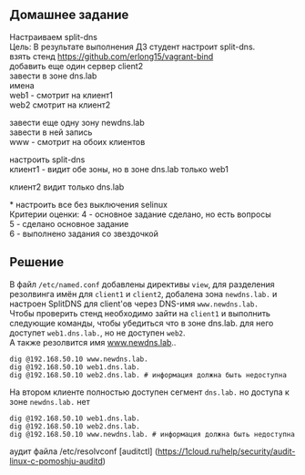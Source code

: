 ## Домашнее задание  
Настраиваем split-dns  
Цель: В результате выполнения ДЗ студент настроит split-dns.  
взять стенд https://github.com/erlong15/vagrant-bind  
добавить еще один сервер client2  
завести в зоне dns.lab  
имена  
web1 - смотрит на клиент1  
web2 смотрит на клиент2  
  
завести еще одну зону newdns.lab  
завести в ней запись  
www - смотрит на обоих клиентов  
  
настроить split-dns  
клиент1 - видит обе зоны, но в зоне dns.lab только web1  
  
клиент2 видит только dns.lab  
  
\* настроить все без выключения selinux  
Критерии оценки: 4 - основное задание сделано, но есть вопросы  
5 - сделано основное задание  
6 - выполнено задания со звездочкой  
  
## Решение    
  
В файл `/etc/named.conf` добавлены директивы `view`, для разделения рeзолвинга имён для `client1` и `client2`, добалена зона `newdns.lab.` и настроен SplitDNS для client'ов через DNS-имя `www.newdns.lab.`   
Чтобы проверить стенд необходимо зайти на `client1` и выполнить следующие команды, чтобы убедиться что в зоне dns.lab. для него доступет `web1.dns.lab.`, но не доступен `web2`.     
А также резолвится имя www.newdns.lab..  
```  
dig @192.168.50.10 www.newdns.lab.  
dig @192.168.50.10 web1.dns.lab.  
dig @192.168.50.10 web2.dns.lab. # информация должна быть недоступна   
```  
  
На втором клиенте полностью доступен сегмент `dns.lab.` но доступа к зоне `newdns.lab.` нет  
```  
dig @192.168.50.10 web1.dns.lab.  
dig @192.168.50.10 web2.dns.lab.   
dig @192.168.50.10 www.newdns.lab. # информация должна быть недоступна  
```

аудит файла /etc/resolvconf [auditctl] (https://1cloud.ru/help/security/audit-linux-c-pomoshju-auditd)
